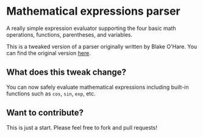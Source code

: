 # Mathematical expressions parser
A really simple expression evaluator supporting the four basic math operations, functions, parentheses, and variables.

This is a tweaked version of a parser originally written by Blake O'Hare. You can find the original version [here](http://blakeohare.com/article/parsemathexpressionpython/).

## What does this tweak change?
You can now safely evaluate mathematical expressions including built-in functions such as `cos`, `sin`, `exp`, etc.

## Want to contribute?
This is just a start. Please feel free to fork and pull requests!
